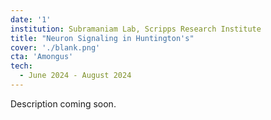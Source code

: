 ```yaml
---
date: '1'
institution: Subramaniam Lab, Scripps Research Institute
title: "Neuron Signaling in Huntington's"
cover: './blank.png'
cta: 'Amongus'
tech:
  - June 2024 - August 2024
---
```


Description coming soon.